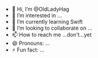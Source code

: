 - 👋 Hi, I’m @OldLadyHag
- 👀 I’m interested in ...
- 🌱 I’m currently learning Swift
- 💞️ I’m looking to collaborate on ...
- 📫 How to reach me ...don't...yet
- 😄 Pronouns: ...
- ⚡ Fun fact: ...

<!---
OldLadyHag/OldLadyHag is a ✨ special ✨ repository because its `README.md` (this file) appears on your GitHub profile.
You can click the Preview link to take a look at your changes.
--->
